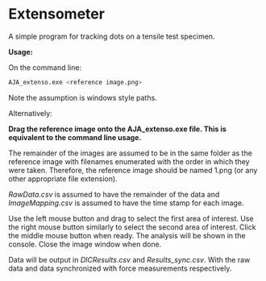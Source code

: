 # Extensometer
A simple program for tracking dots on a tensile test specimen. 

**Usage:**



On the command line:

```bash
AJA_extenso.exe <reference image.png> 
```

Note the assumption is windows style paths. 

Alternatively:

**Drag the reference image onto the AJA_extenso.exe file. This is equivalent to the command line usage.**



The remainder of the images are assumed to be in the same folder as the reference image with filenames enumerated with the order in which they were taken. Therefore, the reference image should be named 1.png (or any other appropriate file extension).

*RawData.csv* is assumed to have the remainder of the data and *ImageMapping.csv* is assumed to have the time stamp for each image. 

Use the left mouse button and drag to select the first area of interest. Use the right mouse button similarly to select the second area of interest. Click the middle mouse button when ready. The analysis will be shown in the console. Close the image window when done. 

Data will be output in *DICResults.csv* and *Results_sync.csv*. With the raw data and data synchronized with force measurements respectively. 



 

